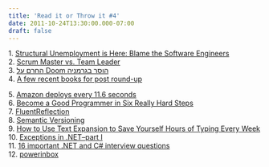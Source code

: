 ```yaml
---
title: 'Read it or Throw it #4'
date: 2011-10-24T13:30:00.000-07:00
draft: false
---
```


1. [Structural Unemployment is Here: Blame the Software Engineers](http://blog.michaelsinanian.com/2011/09/06/structural-unemployment-is-here-blame-the-software-engineers/)  
2. [Scrum Master vs. Team Leader](http://imistaken.blogspot.com/2011/09/agile-practitioner-il-3rd-meeting.html)  
3. [החרם על Doom הוסר בגרמניה](http://hwzone.co.il/news/135875)  
4. [A few recent books for post round-up](http://coolthingoftheday.blogspot.com/2011/09/few-recent-for-post-round-up.html)

5. [Amazon deploys every 11.6 seconds](http://news.ycombinator.com/item?id=2971521)  
6. [Become a Good Programmer in Six Really Hard Steps](http://www.gamedev.net/blog/355/entry-2250592-become-a-good-programmer-in-six-really-hard-steps/)  
7. [FluentReflection](http://fluentreflection.codeplex.com/)  
8. [Semantic Versioning](http://semver.org/)  
9. [How to Use Text Expansion to Save Yourself Hours of Typing Every Week](http://lifehacker.com/5611210/how-to-use-text-expansion-to-save-yourself-hours-of-typing-every-day)  
10. [Exceptions in .NET–part I](http://blogs.msmvps.com/luisabreu/blog/2011/09/07/exceptions-in-netpart-i/)  
11. [16 important .NET and C# interview questions](http://computerauthor.blogspot.com/2011/09/16-important-net-and-c-interview.html)  
12. [powerinbox](http://powerinbox.com/)